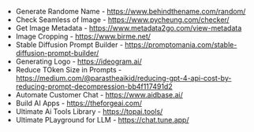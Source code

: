 - Generate Randome Name - https://www.behindthename.com/random/
- Check Seamless of Image - https://www.pycheung.com/checker/
- Get Image Metadata - https://www.metadata2go.com/view-metadata
- Image Cropping - https://www.birme.net/
- Stable Diffusion Prompt Builder - https://promptomania.com/stable-diffusion-prompt-builder/
- Generating Logo - https://ideogram.ai/
- Reduce TOken Size in Prompts - https://medium.com/@parastheaikid/reducing-gpt-4-api-cost-by-reducing-prompt-decompression-bb4f117491d2
- Automate Customer Chat - https://www.aidbase.ai/
- Build AI Apps - https://theforgeai.com/
- Ultimate Ai Tools Library - https://topai.tools/
- Ultimate PLayground for LLM - https://chat.tune.app/
